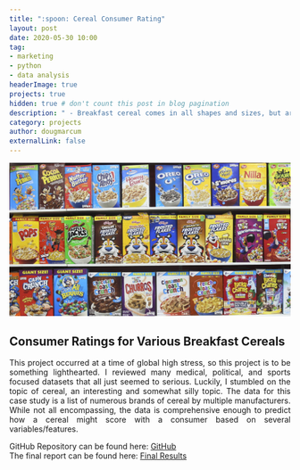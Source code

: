 ```yaml
---
title: ":spoon: Cereal Consumer Rating"
layout: post
date: 2020-05-30 10:00
tag: 
- marketing
- python
- data analysis
headerImage: true
projects: true
hidden: true # don't count this post in blog pagination
description: " - Breakfast cereal comes in all shapes and sizes, but are there certain features that can predict how a consumer will rate of cereal?"
category: projects
author: dougmarcum
externalLink: false
---
```


![Screenshot](/assets/images/cereal.jpg)

## Consumer Ratings for Various Breakfast Cereals  

<p align="justify">This project occurred at a time of global high stress, so this project is to be something lighthearted. I reviewed many medical, political, and sports focused datasets that all just seemed to serious. Luckily, I stumbled on the topic of cereal, an interesting and somewhat silly topic. The data for this case study is a list of numerous brands of cereal by multiple manufacturers. While not all encompassing, the data is comprehensive enough to predict how a cereal might score with a consumer based on several variables/features.</p>   


GitHub Repository can be found here: [GitHub](https://github.com/MarcumDoug/Consumer_Cereal_Ratings)  
The final report can be found here: [Final Results](https://github.com/MarcumDoug/Consumer_Cereal_Ratings/tree/main/Case%20Study)  
